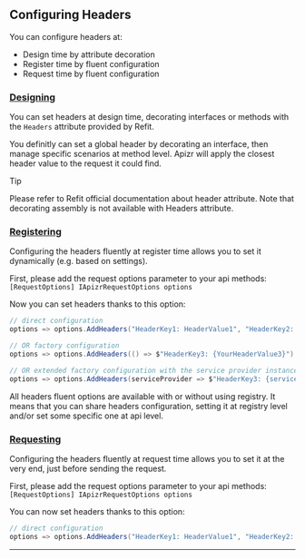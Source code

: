 ﻿## Configuring Headers

You can configure headers at:
- Design time by attribute decoration
- Register time by fluent configuration
- Request time by fluent configuration

### [Designing](#tab/tabid-designing)

You can set headers at design time, decorating interfaces or methods with the `Headers` attribute provided by Refit.

You definitly can set a global header by decorating an interface, then manage specific scenarios at method level.
Apizr will apply the closest header value to the request it could find. 

>[!TIP]
>
> Please refer to Refit official documentation about header attribute. Note that decorating assembly is not available with Headers attribute.

### [Registering](#tab/tabid-registering)

Configuring the headers fluently at register time allows you to set it dynamically (e.g. based on settings).

First, please add the request options parameter to your api methods: ```[RequestOptions] IApizrRequestOptions options```

Now you can set headers thanks to this option:

```csharp
// direct configuration
options => options.AddHeaders("HeaderKey1: HeaderValue1", "HeaderKey2: HeaderValue2")

// OR factory configuration
options => options.AddHeaders(() => $"HeaderKey3: {YourHeaderValue3}")

// OR extended factory configuration with the service provider instance
options => options.AddHeaders(serviceProvider => $"HeaderKey3: {serviceProvider.GetRequiredService<IYourSettingsService>().YourHeaderValue3}")
```

All headers fluent options are available with or without using registry. 
It means that you can share headers configuration, setting it at registry level and/or set some specific one at api level.

### [Requesting](#tab/tabid-requesting)

Configuring the headers fluently at request time allows you to set it at the very end, just before sending the request.

First, please add the request options parameter to your api methods: ```[RequestOptions] IApizrRequestOptions options```

You can now set headers thanks to this option:
```csharp
// direct configuration
options => options.AddHeaders("HeaderKey1: HeaderValue1", "HeaderKey2: HeaderValue2")
```

***